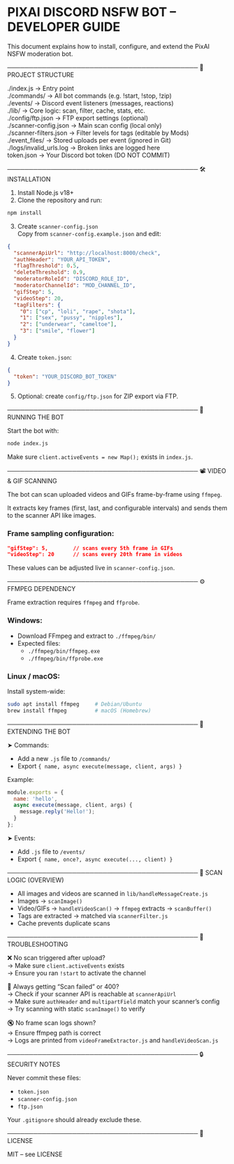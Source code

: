 # PIXAI DISCORD NSFW BOT – DEVELOPER GUIDE

This document explains how to install, configure, and extend the PixAI NSFW moderation bot.

────────────────────────────────────────────
🧱 PROJECT STRUCTURE

./index.js                → Entry point  
./commands/               → All bot commands (e.g. !start, !stop, !zip)  
./events/                 → Discord event listeners (messages, reactions)  
./lib/                    → Core logic: scan, filter, cache, stats, etc.  
./config/ftp.json         → FTP export settings (optional)  
./scanner-config.json     → Main scan config (local only)  
./scanner-filters.json    → Filter levels for tags (editable by Mods)  
./event_files/            → Stored uploads per event (ignored in Git)  
./logs/invalid_urls.log   → Broken links are logged here  
token.json                → Your Discord bot token (DO NOT COMMIT)

────────────────────────────────────────────
🛠️ INSTALLATION

1. Install Node.js v18+  
2. Clone the repository and run:

```bash
npm install
```

3. Create `scanner-config.json`  
   Copy from `scanner-config.example.json` and edit:

```json
{
  "scannerApiUrl": "http://localhost:8000/check",
  "authHeader": "YOUR_API_TOKEN",
  "flagThreshold": 0.5,
  "deleteThreshold": 0.9,
  "moderatorRoleId": "DISCORD_ROLE_ID",
  "moderatorChannelId": "MOD_CHANNEL_ID",
  "gifStep": 5,
  "videoStep": 20,
  "tagFilters": {
    "0": ["cp", "loli", "rape", "shota"],
    "1": ["sex", "pussy", "nipples"],
    "2": ["underwear", "cameltoe"],
    "3": ["smile", "flower"]
  }
}
```

4. Create `token.json`:

```json
{
  "token": "YOUR_DISCORD_BOT_TOKEN"
}
```

5. Optional: create `config/ftp.json` for ZIP export via FTP.

────────────────────────────────────────────
🚀 RUNNING THE BOT

Start the bot with:

```bash
node index.js
```

Make sure `client.activeEvents = new Map();` exists in `index.js`.

────────────────────────────────────────────
📽 VIDEO & GIF SCANNING

The bot can scan uploaded videos and GIFs frame-by-frame using `ffmpeg`.

It extracts key frames (first, last, and configurable intervals) and sends them to the scanner API like images.

### Frame sampling configuration:

```json
"gifStep": 5,        // scans every 5th frame in GIFs
"videoStep": 20      // scans every 20th frame in videos
```

These values can be adjusted live in `scanner-config.json`.

────────────────────────────────────────────
⚙️ FFMPEG DEPENDENCY

Frame extraction requires `ffmpeg` and `ffprobe`.

### Windows:

- Download FFmpeg and extract to `./ffmpeg/bin/`
- Expected files:
  - `./ffmpeg/bin/ffmpeg.exe`
  - `./ffmpeg/bin/ffprobe.exe`

### Linux / macOS:

Install system-wide:

```bash
sudo apt install ffmpeg     # Debian/Ubuntu
brew install ffmpeg         # macOS (Homebrew)
```

────────────────────────────────────────────
🧹 EXTENDING THE BOT

➤ Commands:

- Add a new `.js` file to `/commands/`
- Export `{ name, async execute(message, client, args) }`

Example:

```js
module.exports = {
  name: 'hello',
  async execute(message, client, args) {
    message.reply('Hello!');
  }
};
```

➤ Events:

- Add `.js` file to `/events/`
- Export `{ name, once?, async execute(..., client) }`

────────────────────────────────────────────
🧠 SCAN LOGIC (OVERVIEW)

- All images and videos are scanned in `lib/handleMessageCreate.js`
- Images → `scanImage()`  
- Video/GIFs → `handleVideoScan()` → `ffmpeg` extracts → `scanBuffer()`
- Tags are extracted → matched via `scannerFilter.js`
- Cache prevents duplicate scans

────────────────────────────────────────────
🧪 TROUBLESHOOTING

❌ No scan triggered after upload?  
→ Make sure `client.activeEvents` exists  
→ Ensure you ran `!start` to activate the channel

📛 Always getting “Scan failed” or 400?  
→ Check if your scanner API is reachable at `scannerApiUrl`  
→ Make sure `authHeader` and `multipartField` match your scanner’s config  
→ Try scanning with static `scanImage()` to verify

🔇 No frame scan logs shown?  
→ Ensure ffmpeg path is correct  
→ Logs are printed from `videoFrameExtractor.js` and `handleVideoScan.js`

────────────────────────────────────────────
🔒 SECURITY NOTES

Never commit these files:

- `token.json`
- `scanner-config.json`
- `ftp.json`

Your `.gitignore` should already exclude these.

────────────────────────────────────────────
📜 LICENSE

MIT – see LICENSE
